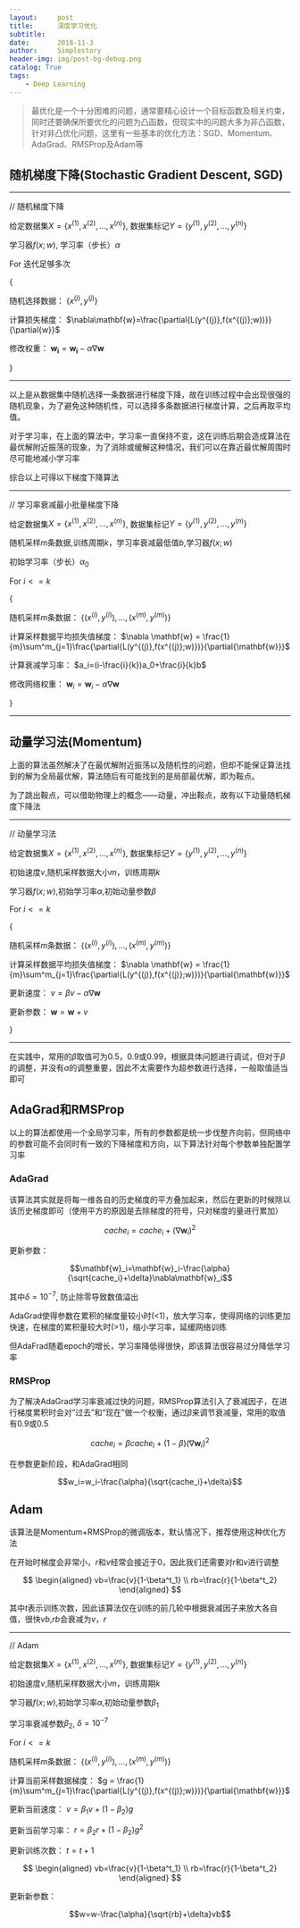 ```yaml
---
layout:     post
title:      深度学习优化
subtitle:   
date:       2018-11-3
author:     Simplestory
header-img: img/post-bg-debug.png
catalog: True
tags:
    - Deep Learning
---
```


>最优化是一个十分困难的问题，通常要精心设计一个目标函数及相关约束，同时还要确保所要优化的问题为凸函数，但现实中的问题大多为非凸函数，针对非凸优化问题，这里有一些基本的优化方法：SGD、Momentum、AdaGrad、RMSProp及Adam等

## 随机梯度下降(Stochastic Gradient Descent, SGD)

---

// 随机梯度下降

给定数据集$X=\{x^{(1)},x^{(2)},...,x^{(n)}\}$, 数据集标记$Y=\{y^{(1)}, y^{(2)},...,y^{(n)}\}$

学习器$f(x;w)$, 学习率（步长）$\alpha$

For 迭代足够多次

{

随机选择数据： $\{x^{(j)}, y^{(j)}\}$

计算损失梯度： $\nabla\mathbf{w}=\frac{\partial{L(y^{(j)},f(x^{(j)};w))}}{\partial{w}}$

修改权重： $\mathbf{w_i}=\mathbf{w_i}-\alpha\nabla\mathbf{w}$

}

---

以上是从数据集中随机选择一条数据进行梯度下降，故在训练过程中会出现很强的随机现象，为了避免这种随机性，可以选择多条数据进行梯度计算，之后再取平均值。

对于学习率，在上面的算法中，学习率一直保持不变，这在训练后期会造成算法在最优解附近振荡的现象，为了消除或缓解这种情况，我们可以在靠近最优解周围时尽可能地减小学习率

综合以上可得以下梯度下降算法

---

// 学习率衰减最小批量梯度下降

给定数据集$X=\{x^{(1)},x^{(2)},...,x^{(n)}\}$, 数据集标记$Y=\{y^{(1)}, y^{(2)},...,y^{(n)}\}$

随机采样$m$条数据,训练周期$k$，学习率衰减最低值$b$,学习器$f(x;w)$

初始学习率（步长）$\alpha_0$

For $i <= k$

{

随机采样$m$条数据： $\{(x^{(i)},y^{(i)}),...,(x^{(m)},y^{(m)})\}$

计算采样数据平均损失值梯度： $\nabla \mathbf{w} = \frac{1}{m}\sum^m_{j=1}\frac{\partial{L(y^{(j)},f(x^{(j)};w)})}{\partial{\mathbf{w}}}$

计算衰减学习率： $a_i=(i-\frac{i}{k})a_0+\frac{i}{k}b$

修改网络权重： $\mathbf{w}_i=\mathbf{w}_i-\alpha\nabla\mathbf{w}$

}

---

## 动量学习法(Momentum)

上面的算法虽然解决了在最优解附近振荡以及随机性的问题，但却不能保证算法找到的解为全局最优解，算法随后有可能找到的是局部最优解，即为鞍点。

为了跳出鞍点，可以借助物理上的概念——动量，冲出鞍点，故有以下动量随机梯度下降法

---

// 动量学习法

给定数据集$X=\{x^{(1)},x^{(2)},...,x^{(n)}\}$, 数据集标记$Y=\{y^{(1)}, y^{(2)},...,y^{(n)}\}$

初始速度$v$,随机采样数据大小$m$，训练周期$k$

学习器$f(x;w)$,初始学习率$\alpha$,初始动量参数$\beta$

For $i <= k$

{

随机采样$m$条数据： $\{(x^{(i)},y^{(i)}),...,(x^{(m)},y^{(m)})\}$

计算采样数据平均损失值梯度： $\nabla \mathbf{w} = \frac{1}{m}\sum^m_{j=1}\frac{\partial{L(y^{(j)},f(x^{(j)};w)})}{\partial{\mathbf{w}}}$

更新速度： $v=\beta v-\alpha\nabla\mathbf{w}$

更新参数： $\mathbf{w}=\mathbf{w}+v$

}

---

在实践中，常用的$\beta$取值可为0.5，0.9或0.99，根据具体问题进行调试，但对于$\beta$的调整，并没有$\alpha$的调整重要，因此不太需要作为超参数进行选择，一般取值适当即可

## AdaGrad和RMSProp

以上的算法都使用一个全局学习率，所有的参数都是统一步伐整齐向前，但网络中的参数可能不会同时有一致的下降梯度和方向，以下算法针对每个参数单独配置学习率

### AdaGrad

该算法其实就是将每一维各自的历史梯度的平方叠加起来，然后在更新的时候除以该历史梯度即可（使用平方的原因是去除梯度的符号，只对梯度的量进行累加）

$$cache_i = cache_i+(\nabla\mathbf{w}_i)^2$$

更新参数：

$$\mathbf{w}_i=\mathbf{w}_i-\frac{\alpha}{\sqrt{cache_i}+\delta}\nabla\mathbf{w}_i$$

其中$\delta=10^{-7}$, 防止除零导致数值溢出

AdaGrad使得参数在累积的梯度量较小时(<1)，放大学习率，使得网络的训练更加快速，在梯度的累积量较大时(>1)，缩小学习率，延缓网络训练

但AdaFrad随着epoch的增长，学习率降低得很快，即该算法很容易过分降低学习率

### RMSProp

为了解决AdaGrad学习率衰减过快的问题，RMSProp算法引入了衰减因子，在进行梯度累积时会对“过去”和“现在”做一个权衡，通过$\beta$来调节衰减量，常用的取值有0.9或0.5

$$cache_i=\beta cache_i+(1-\beta)(\nabla \mathbf{w}_i)^2$$

在参数更新阶段，和AdaGrad相同

$$w_i=w_i-\frac{\alpha}{\sqrt{cache_i}+\delta}$$

## Adam

该算法是Momentum+RMSProp的微调版本，默认情况下，推荐使用这种优化方法

在开始时梯度会非常小，$r$和$v$经常会接近于0，因此我们还需要对$r$和$v$进行调整

$$
\begin{aligned}
    vb=\frac{v}{1-\beta^t_1} \\
    rb=\frac{r}{1-\beta^t_2}
\end{aligned}
$$

其中$t$表示训练次数，因此该算法仅在训练的前几轮中根据衰减因子来放大各自值，很快$vb$,$rb$会衰减为$v$，$r$

---

// Adam

给定数据集$X=\{x^{(1)},x^{(2)},...,x^{(n)}\}$, 数据集标记$Y=\{y^{(1)}, y^{(2)},...,y^{(n)}\}$

初始速度$v$,随机采样数据大小$m$，训练周期$k$

学习器$f(x;w)$,初始学习率$\alpha$,初始动量参数$\beta_1$

学习率衰减参数$\beta_2$, $\delta=10^{-7}$

For $i <= k$

随机采样$m$条数据： $\{(x^{(i)},y^{(i)}),...,(x^{(m)},y^{(m)})\}$

计算当前采样数据梯度： $g = \frac{1}{m}\sum^m_{j=1}\frac{\partial{L(y^{(j)},f(x^{(j)};w)})}{\partial{\mathbf{w}}}$

更新当前速度： $v=\beta_1 v+(1-\beta_2)g$

更新当前学习率： $r=\beta_2 r+(1-\beta_2)g^2$

更新训练次数： $t=t+1$

$$
\begin{aligned}
    vb=\frac{v}{1-\beta^t_1} \\
    rb=\frac{r}{1-\beta^t_2}
\end{aligned}
$$

更新新参数：

$$w=w-\frac{\alpha}{\sqrt{rb}+\delta}vb$$


